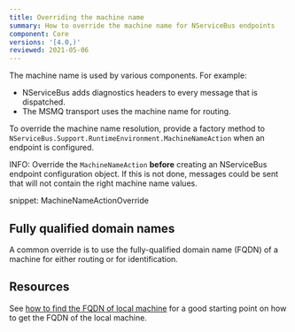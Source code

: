 ```yaml
---
title: Overriding the machine name
summary: How to override the machine name for NServiceBus endpoints
component: Core
versions: '[4.0,)'
reviewed: 2021-05-06
---
```


The machine name is used by various components. For example:

- NServiceBus adds diagnostics headers to every message that is dispatched.
- The MSMQ transport uses the machine name for routing.

To override the machine name resolution, provide a factory method to `NServiceBus.Support.RuntimeEnvironment.MachineNameAction` when an endpoint is configured.

INFO: Override the `MachineNameAction` **before** creating an NServiceBus endpoint configuration object. If this is not done, messages could be sent that will not contain the right machine name values.

snippet: MachineNameActionOverride

## Fully qualified domain names

A common override is to use the fully-qualified domain name (FQDN) of a machine for either routing or for identification.

## Resources

See [how to find the FQDN of local machine](https://stackoverflow.com/questions/804700/how-to-find-fqdn-of-local-machine-in-c-net) for a good starting point on how to get the FQDN of the local machine.
